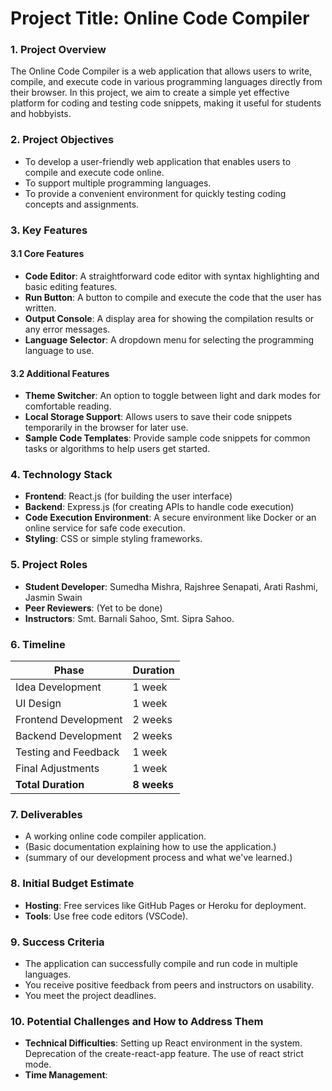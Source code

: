 # Project Title: Online Code Compiler

### 1. Project Overview
The Online Code Compiler is a web application that allows users to write, compile, and execute code in various programming languages directly from their browser. In this project, we aim to create a simple yet effective platform for coding and testing code snippets, making it useful for students and hobbyists.

### 2. Project Objectives
- To develop a user-friendly web application that enables users to compile and execute code online.
- To support multiple programming languages.
- To provide a convenient environment for quickly testing coding concepts and assignments.
  
### 3. Key Features
#### 3.1 Core Features
- **Code Editor**: A straightforward code editor with syntax highlighting and basic editing features.
- **Run Button**: A button to compile and execute the code that the user has written.
- **Output Console**: A display area for showing the compilation results or any error messages.
- **Language Selector**: A dropdown menu for selecting the programming language to use.

#### 3.2 Additional Features
- **Theme Switcher**: An option to toggle between light and dark modes for comfortable reading.
- **Local Storage Support**: Allows users to save their code snippets temporarily in the browser for later use.
- **Sample Code Templates**: Provide sample code snippets for common tasks or algorithms to help users get started.

### 4. Technology Stack
- **Frontend**: React.js (for building the user interface)
- **Backend**: Express.js (for creating APIs to handle code execution)
- **Code Execution Environment**: A secure environment like Docker or an online service for safe code execution.
- **Styling**: CSS or simple styling frameworks.
  
### 5. Project Roles
- **Student Developer**: Sumedha Mishra, Rajshree Senapati, Arati Rashmi, Jasmin Swain
- **Peer Reviewers**: (Yet to be done)
- **Instructors**: Smt. Barnali Sahoo, Smt. Sipra Sahoo.

### 6. Timeline
| Phase                       | Duration       |
|-----------------------------|----------------|
| Idea Development             | 1 week         |✓
| UI Design                    | 1 week         |✓
| Frontend Development         | 2 weeks        |✓
| Backend Development          | 2 weeks        |
| Testing and Feedback         | 1 week         |
| Final Adjustments            | 1 week         |
| **Total Duration**          | **8 weeks**    |

### 7. Deliverables
- A working online code compiler application.
- (Basic documentation explaining how to use the application.)
- (summary of our development process and what we've learned.)

### 8. Initial Budget Estimate
- **Hosting**: Free services like GitHub Pages or Heroku for deployment.
- **Tools**: Use free code editors (VSCode).

### 9. Success Criteria
- The application can successfully compile and run code in multiple languages.
- You receive positive feedback from peers and instructors on usability.
- You meet the project deadlines.

### 10. Potential Challenges and How to Address Them
- **Technical Difficulties**: Setting up React environment in the system.
                              Deprecation of the create-react-app feature.
                              The use of react strict mode.
- **Time Management**: 
